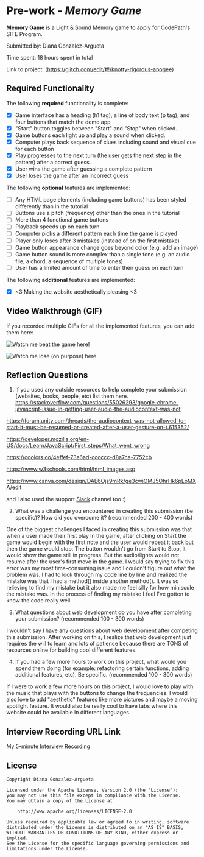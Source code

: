 # Pre-work - *Memory Game*

**Memory Game** is a Light & Sound Memory game to apply for CodePath's SITE Program. 

Submitted by: Diana Gonzalez-Argueta

Time spent: 18 hours spent in total

Link to project: (https://glitch.com/edit/#!/knotty-rigorous-apogee)

## Required Functionality

The following **required** functionality is complete:

* [X] Game interface has a heading (h1 tag), a line of body text (p tag), and four buttons that match the demo app
* [X] "Start" button toggles between "Start" and "Stop" when clicked. 
* [X] Game buttons each light up and play a sound when clicked. 
* [X] Computer plays back sequence of clues including sound and visual cue for each button
* [X] Play progresses to the next turn (the user gets the next step in the pattern) after a correct guess. 
* [X] User wins the game after guessing a complete pattern
* [X] User loses the game after an incorrect guess

The following **optional** features are implemented:

* [ ] Any HTML page elements (including game buttons) has been styled differently than in the tutorial
* [ ] Buttons use a pitch (frequency) other than the ones in the tutorial
* [ ] More than 4 functional game buttons
* [ ] Playback speeds up on each turn
* [ ] Computer picks a different pattern each time the game is played
* [ ] Player only loses after 3 mistakes (instead of on the first mistake)
* [ ] Game button appearance change goes beyond color (e.g. add an image)
* [ ] Game button sound is more complex than a single tone (e.g. an audio file, a chord, a sequence of multiple tones)
* [ ] User has a limited amount of time to enter their guess on each turn

The following **additional** features are implemented:

- [X] <3 Making the website aesthetically pleasing <3

## Video Walkthrough (GIF)

If you recorded multiple GIFs for all the implemented features, you can add them here:

![   Watch me beat the game here!  ](https://drive.google.com/file/d/1XMYbVqHSFmvOTCEYcsN-bzgnreZ-DfOa/view?usp=sharing)


![  Watch me lose (on purpose) here  ](https://drive.google.com/file/d/1ienOgWWJBCuHMm0OWSrKSyqCLOnhjIOZ/view?usp=sharing)


## Reflection Questions
1. If you used any outside resources to help complete your submission (websites, books, people, etc) list them here. 
https://stackoverflow.com/questions/55026293/google-chrome-javascript-issue-in-getting-user-audio-the-audiocontext-was-not

https://forum.unity.com/threads/the-audiocontext-was-not-allowed-to-start-it-must-be-resumed-or-created-after-a-user-gesture-on-t.615352/

https://developer.mozilla.org/en-US/docs/Learn/JavaScript/First_steps/What_went_wrong

https://coolors.co/4effef-73a6ad-cccccc-d8a7ca-7752cb

https://www.w3schools.com/html/html_images.asp

https://www.canva.com/design/DAE6Ojs9mRk/ge3cwiOMJ5OhrHk6pLoMXA/edit

and I also used the support [Slack](https://prework-codepath.slack.com/archives/C0372V54QE9/p1647478027900639) channel too :) 

2. What was a challenge you encountered in creating this submission (be specific)? How did you overcome it? (recommended 200 - 400 words) 

One of the biggest challenges I faced in creating this submission was that when a user made their first play in the game, after clicking on Start the game would begin with the first note and the user would repeat it back but then the game would stop. The button wouldn't go from Start to Stop, it would show the game still in progress. But the audio/lights would not resume after the user's first move in the game. I would say trying to fix this error was my most time-consuming issue and I couldn't figure out what the problem was. I had to look through my code line by line and realized the mistake was that I had a method() inside another method(). It was so relieving to find my mistake but it also made me feel silly for how miniscule the mistake was. In the process of finding my mistake I feel I've gotten to know the code really well.

3. What questions about web development do you have after completing your submission? (recommended 100 - 300 words) 

I wouldn't say I have any questions about web development after competing this submission. After working on this, I realize that web development just requires the will to learn and lots of patience because there are TONS of resources online for building cool different features.

4. If you had a few more hours to work on this project, what would you spend them doing (for example: refactoring certain functions, adding additional features, etc). Be specific. (recommended 100 - 300 words) 

If I were to work a few more hours on this project, I would love to play with the music that plays with the buttons to change the frequencies. I would also love to add "aesthetic" features like more pictures and maybe a moving spotlight feature. It would also be really cool to have tabs where this website could be available in different languages.


## Interview Recording URL Link

[My 5-minute Interview Recording](your-link-here)


## License

    Copyright Diana Gonzalez-Argueta

    Licensed under the Apache License, Version 2.0 (the "License");
    you may not use this file except in compliance with the License.
    You may obtain a copy of the License at

        http://www.apache.org/licenses/LICENSE-2.0

    Unless required by applicable law or agreed to in writing, software
    distributed under the License is distributed on an "AS IS" BASIS,
    WITHOUT WARRANTIES OR CONDITIONS OF ANY KIND, either express or implied.
    See the License for the specific language governing permissions and
    limitations under the License.
